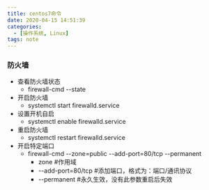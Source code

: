 ```yaml
---
title: centos7命令
date: 2020-04-15 14:51:39
categories:
  - [操作系统, Linux]
tags: note
---
```


### 防火墙
- 查看防火墙状态
    - firewall-cmd --state
- 开启防火墙
    - systemctl start firewalld.service
- 设置开机自启
    - systemctl enable firewalld.service
- 重启防火墙
    - systemctl restart firewalld.service
- 开启特定端口
    - firewall-cmd --zone=public --add-port=80/tcp --permanent 
        - zone #作用域
        - --add-port=80/tcp  #添加端口，格式为：端口/通讯协议
        - --permanent   #永久生效，没有此参数重启后失效